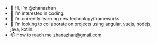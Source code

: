 - 👋 Hi, I’m @zhanazhan
- 👀 I’m interested in coding.
- 🌱 I’m currently learning new technology/frameworks.
- 💞️ I’m looking to collaborate on projects using angular, vuejs, nodejs, java, kotlin.
- 📫 How to reach me zhanazhan@gmail.com

<!---
zhanazhan/zhanazhan is a ✨ special ✨ repository because its `README.md` (this file) appears on your GitHub profile.
You can click the Preview link to take a look at your changes.
--->
